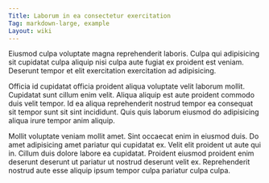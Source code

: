 ```yaml
---
Title: Laborum in ea consectetur exercitation
Tag: markdown-large, example
Layout: wiki
---
```

Eiusmod culpa voluptate magna reprehenderit laboris. Culpa qui adipisicing sit cupidatat culpa aliquip nisi culpa aute fugiat ex proident est veniam. Deserunt tempor et elit exercitation exercitation ad adipisicing.

Officia id cupidatat officia proident aliqua voluptate velit laborum mollit. Cupidatat sunt cillum enim velit. Aliqua aliquip est aute proident commodo duis velit tempor. Id ea aliqua reprehenderit nostrud tempor ea consequat sit tempor sunt sit sint incididunt. Quis quis laborum eiusmod do adipisicing aliqua irure tempor anim aliquip.

Mollit voluptate veniam mollit amet. Sint occaecat enim in eiusmod duis. Do amet adipisicing amet pariatur qui cupidatat ex. Velit elit proident ut aute qui in. Cillum duis dolore labore ea cupidatat. Proident eiusmod proident enim deserunt deserunt ut pariatur ut nostrud deserunt velit ex. Reprehenderit nostrud aute esse aliquip ipsum tempor culpa pariatur culpa culpa.